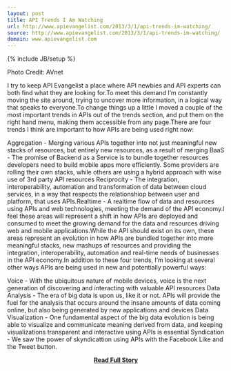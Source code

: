 ```yaml
---
layout: post
title: API Trends I Am Watching
url: http://www.apievangelist.com/2013/3/1/api-trends-im-watching/
source: http://www.apievangelist.com/2013/3/1/api-trends-im-watching/
domain: www.apievangelist.com
---
```

{% include JB/setup %}<p>Photo Credit: AVnet



I try to keep API Evangelist a place where API newbies and API experts can both find what they are looking for.To meet this demand I&rsquo;m constantly moving the site around, trying to uncover more information, in a logical way that speaks to everyone.To change things up a little I moved a couple of the most important trends in APIs out of the trends section, and put them on the right hand menu, making them accessible from any page.There are four trends I think are important to how APIs are being used right now:

Aggregation - Merging various APIs together into not just meaningful new stacks of resources, but entirely new resources, as a result of merging
BaaS - The promise of Backend as a Service is to bundle together resources developers need to build mobile apps more efficiently.&nbsp;Some providers are rolling their own stacks, while others are using a hybrid approach with wise use of 3rd party API resources
Reciprocity - The integration, interoperability, automation and transformation of data between cloud services, in a way that respects the relationshiop between user and platform, that uses APIs.Realtime - A realtime flow of data and resources using APIs and web technologies, meeting the demand of the API economy.I feel these areas will represent a shift in how APIs are deployed and consumed to meet the growing demand for the data and resources driving web and mobile applications.While the API should exist on its own, these areas represent an evolution in how APIs are bundled together into more meaningful stacks, new mashups of resources and providing the integration, interoperability, automation and real-time needs of  businesses in the API economy.In addition to these four trends, I&rsquo;m looking at several other ways APIs are being used in new and potentially powerful ways:

Voice - With the ubiquitous nature of mobile devices, voice is the next generation of discovering and interacting with valuable API resources
Data Analysis - The era of big data is upon us, like it or not.&nbsp;APIs will provide the fuel for the analysis that occurs around the insane amounts of data coming online, but also being generated by new applications and devices
Data Visualization - One fundamental aspect of the big data evolution is being able to visualize and communicate meaning derived from data, and keeping visualizations transparent and interactive using APIs is essential
Syndication - We saw the power of skyndicattion using APIs with the Facebook Like and the Tweet button.</p>
<center><p><a href="http://www.apievangelist.com/2013/3/1/api-trends-im-watching/" style='padding:25px; font-sze:18px; font-weight: bold;'>Read Full Story</a></p></center>
